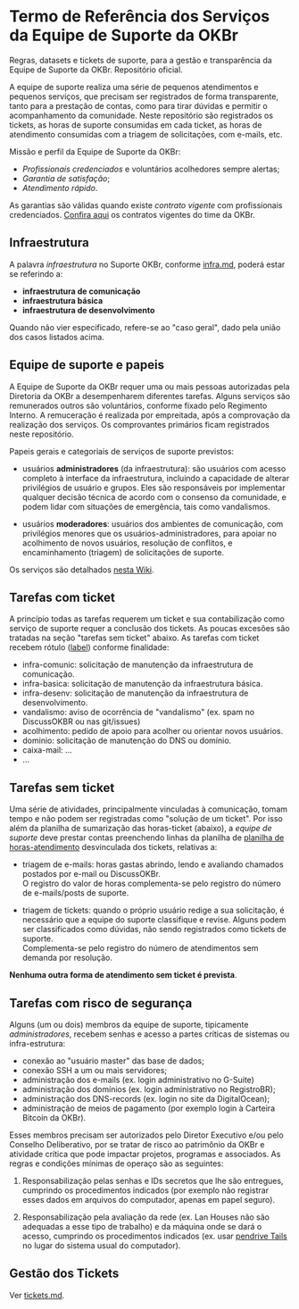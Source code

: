 # Termo de Referência dos Serviços da Equipe de Suporte da OKBr

Regras, datasets e tickets de suporte, para a gestão e transparência da Equipe de Suporte da OKBr. Repositório oficial.

A equipe de suporte realiza uma série de pequenos atendimentos e pequenos serviços,  que precisam ser registrados de forma transparente, tanto para a prestação de contas, como para tirar dúvidas e permitir o acompanhamento da comunidade.
Neste repositório são registrados os tickets, as horas de suporte consumidas em cada ticket, as horas de atendimento consumidas com a triagem de solicitações, com e-mails, etc.

Missão e perfil da Equipe de Suporte da OKBr:

* _Profissionais credenciados_ e voluntários acolhedores sempre alertas;
* _Garantia de satisfação_;
* _Atendimento rápido_.

As garantias são válidas quando existe *contrato vigente* com profissionais credenciados. [Confira aqui](https://br.okfn.org/time/#suporte) os contratos vigentes do time da OKBr.

## Infraestrutura

A palavra *infraestrutura* no Suporte OKBr, conforme [infra.md](infra.md), poderá estar se referindo a:

* **infraestrutura de comunicação**
* **infraestrutura básica**
* **infraestrutura de desenvolvimento**

Quando não vier especificado, refere-se ao "caso geral", dado pela união dos casos listados acima.

## Equipe de suporte e papeis

A Equipe de Suporte da OKBr requer uma ou mais pessoas autorizadas pela Diretoria da OKBr a desempenharem diferentes tarefas. Alguns serviços são remunerados outros são voluntários, conforme fixado pelo Regimento Interno. A remuceração é realizada por empreitada, após a comprovação da realização dos serviços. Os comprovantes primários  ficam registrados neste repositório.

Papeis gerais e categoriais de serviços de suporte previstos:

* usuários **administradores** (da infraestrutura): são usuários com acesso completo à interface da infraestrutura, incluindo a capacidade de alterar privilégios de usuário e grupos. Eles são responsáveis por implementar qualquer decisão técnica de acordo com o consenso da comunidade, e podem lidar com situações de emergência, tais como vandalismos.

* usuários **moderadores**: usuários dos ambientes de comunicação, com privilégios menores que os usuários-administradores, para apoiar no acolhimento de novos usuários, resolução de conflitos, e encaminhamento (triagem) de solicitações de suporte.

Os serviços são detalhados [nesta Wiki](https://github.com/okfn-brasil/suporte/wiki).

## Tarefas com ticket

A princípio todas as tarefas requerem um ticket e sua contabilização como serviço de suporte requer a conclusão dos tickets. As poucas excesões são tratadas na seção "tarefas sem ticket" abaixo. As tarefas com ticket recebem rótulo ([label](https://github.com/okfn-brasil/suporte/labels))  conforme finalidade:

* infra-comunic: solicitação de manutenção da infraestrutura de comunicação.
* infra-basica:  solicitação de manutenção da infraestrutura básica.
* infra-desenv:  solicitação de manutenção da infraestrutura de desenvolvimento.
* vandalismo: aviso de ocorrência de "vandalismo" (ex. spam no DiscussOKBR ou nas git/issues)
* acolhimento: pedido de apoio para acolher ou orientar novos usuários.
* dominio: solicitação de manutenção do DNS ou domínio.
* caixa-mail: ...
* ...

## Tarefas sem ticket

Uma série de atividades, principalmente vinculadas à comunicação, tomam tempo e não podem ser registradas como "solução de um  ticket". Por isso além da planilha de sumarização das horas-ticket (abaixo), a *equipe de suporte* deve prestar contas preenchendo linhas da planilha de [planilha de horas-atendimento](data/horas-atendimento.csv) desvinculada dos tickets, relativas a:

* triagem de e-mails: horas gastas abrindo, lendo e avaliando chamados postados por e-mail ou DiscussOKBr. <br/>O registro do valor de horas complementa-se pelo registro do número de e-mails/posts de suporte.

* triagem de tickets: quando o próprio usuário redige a sua solicitação, é necessário que a equipe do suporte classifique e  revise. Alguns podem ser classificados como dúvidas, não sendo registrados como tickets de suporte. <br/>Complementa-se pelo registro do número de atendimentos sem demanda por resolução.

**Nenhuma outra forma de atendimento sem ticket é prevista**.

## Tarefas com risco de segurança 

Alguns (um ou dois) membros da equipe de suporte, tipicamente _administradores_, recebem senhas e acesso a partes críticas de sistemas ou infra-estrutura:

* conexão ao "usuário master" das base de dados;
* conexão SSH a um ou mais servidores;
* administração dos e-mails (ex. login administrativo no G-Suite)
* administração dos domínios (ex. login administrativo no RegistroBR);
* administração dos DNS-records (ex. login no site da DigitalOcean);
* administração de meios de pagamento (por exemplo login à Carteira Bitcoin da OKBr).

Esses membros precisam ser autorizados pelo Diretor Executivo e/ou pelo Conselho Deliberativo, por se tratar de risco ao patrimônio da OKBr e atividade crítica que pode impactar projetos, programas e associados. As regras e condições mínimas de operaço são as seguintes:

1. Responsabilização pelas senhas e IDs secretos que lhe são entregues, cumprindo os procedimentos indicados (por exemplo não registrar esses dados em arquivos do computador, apenas em papel seguro).

2. Responsabilização pela avaliação da rede (ex. Lan Houses não são adequadas a esse tipo de trabalho) e da máquina onde se dará o acesso, cumprindo os procedimentos indicados (ex. usar [pendrive Tails](https://tails.boum.org/) no lugar do sistema usual do computador).


## Gestão dos Tickets

Ver [tickets.md](tickets.md).
